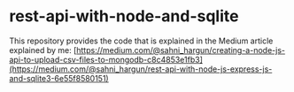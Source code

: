 # rest-api-with-node-and-sqlite

This repository provides the code that is explained in the Medium article explained by me: 
[https://medium.com/@sahni_hargun/creating-a-node-js-api-to-upload-csv-files-to-mongodb-c8c4853e1fb3](https://medium.com/@sahni_hargun/rest-api-with-node-js-express-js-and-sqlite3-6e55f8580151)
